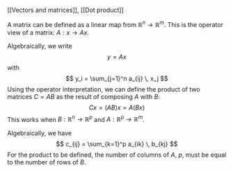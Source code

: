 [[Vectors and matrices]], [[Dot product]]

A matrix can be defined as a linear map from $\mathbb R^n \to \mathbb R^m$. This is the operator view of a matrix: $A: x \to Ax$.

Algebraically, we write
$$
y = Ax
$$
with
$$
y_i = \sum_{j=1}^n a_{ij} \, x_j
$$
Using the operator interpretation, we can define the product of two matrices $C=AB$ as the result of composing $A$ with $B$: 
$$
Cx = (AB)x = A(Bx)
$$
This works when $B: \mathbb R^n \to \mathbb R^p$ and $A: \mathbb R^p \to \mathbb R^m$.

Algebraically, we have
$$
c_{ij} = \sum_{k=1}^p a_{ik} \, b_{kj}
$$
For the product to be defined, the number of columns of $A$, $p$, must be equal to the number of rows of $B$.